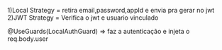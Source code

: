 1)Local Strategy = retira email,password,appId e envia pra gerar no jwt
2)JWT Strategy = Verifica o jwt e usuario vinculado

@UseGuards(LocalAuthGuard) => faz a autenticação e injeta o req.body.user